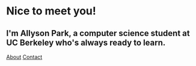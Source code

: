 # Nice to meet you!
## I'm Allyson Park, a computer science student at UC Berkeley who's always ready to learn.


[About](about.html)
[Contact](contact.html)
